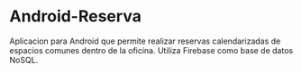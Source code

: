 # Android-Reserva
Aplicacion para Android que permite realizar reservas calendarizadas de espacios comunes dentro de la oficina.
Utiliza Firebase como base de datos NoSQL.
